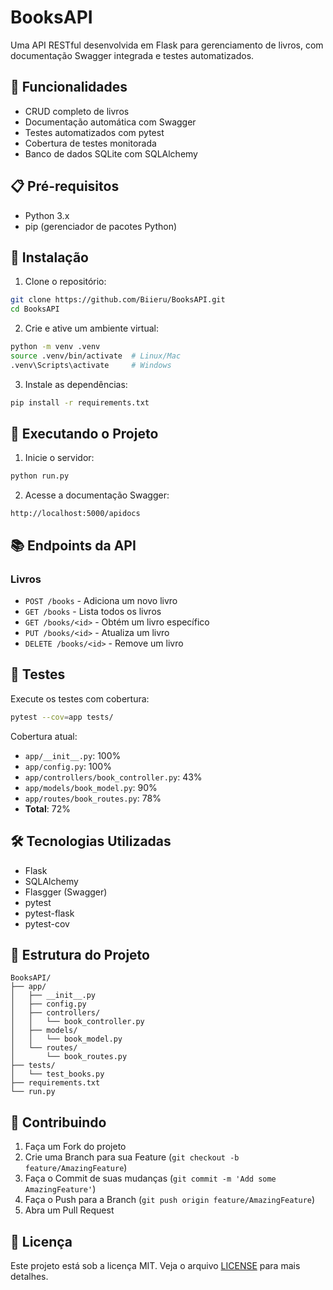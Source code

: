 # BooksAPI

Uma API RESTful desenvolvida em Flask para gerenciamento de livros, com documentação Swagger integrada e testes automatizados.

## 🚀 Funcionalidades

- CRUD completo de livros
- Documentação automática com Swagger
- Testes automatizados com pytest
- Cobertura de testes monitorada
- Banco de dados SQLite com SQLAlchemy

## 📋 Pré-requisitos

- Python 3.x
- pip (gerenciador de pacotes Python)

## 🔧 Instalação

1. Clone o repositório:
```bash
git clone https://github.com/Biieru/BooksAPI.git
cd BooksAPI
```

2. Crie e ative um ambiente virtual:
```bash
python -m venv .venv
source .venv/bin/activate  # Linux/Mac
.venv\Scripts\activate     # Windows
```

3. Instale as dependências:
```bash
pip install -r requirements.txt
```

## 🚀 Executando o Projeto

1. Inicie o servidor:
```bash
python run.py
```

2. Acesse a documentação Swagger:
```
http://localhost:5000/apidocs
```

## 📚 Endpoints da API

### Livros

- `POST /books` - Adiciona um novo livro
- `GET /books` - Lista todos os livros
- `GET /books/<id>` - Obtém um livro específico
- `PUT /books/<id>` - Atualiza um livro
- `DELETE /books/<id>` - Remove um livro

## 🧪 Testes

Execute os testes com cobertura:
```bash
pytest --cov=app tests/
```

Cobertura atual:
- `app/__init__.py`: 100%
- `app/config.py`: 100%
- `app/controllers/book_controller.py`: 43%
- `app/models/book_model.py`: 90%
- `app/routes/book_routes.py`: 78%
- **Total**: 72%

## 🛠️ Tecnologias Utilizadas

- Flask
- SQLAlchemy
- Flasgger (Swagger)
- pytest
- pytest-flask
- pytest-cov

## 📝 Estrutura do Projeto

```
BooksAPI/
├── app/
│   ├── __init__.py
│   ├── config.py
│   ├── controllers/
│   │   └── book_controller.py
│   ├── models/
│   │   └── book_model.py
│   └── routes/
│       └── book_routes.py
├── tests/
│   └── test_books.py
├── requirements.txt
└── run.py
```

## 🤝 Contribuindo

1. Faça um Fork do projeto
2. Crie uma Branch para sua Feature (`git checkout -b feature/AmazingFeature`)
3. Faça o Commit de suas mudanças (`git commit -m 'Add some AmazingFeature'`)
4. Faça o Push para a Branch (`git push origin feature/AmazingFeature`)
5. Abra um Pull Request

## 📄 Licença

Este projeto está sob a licença MIT. Veja o arquivo [LICENSE](LICENSE) para mais detalhes.      